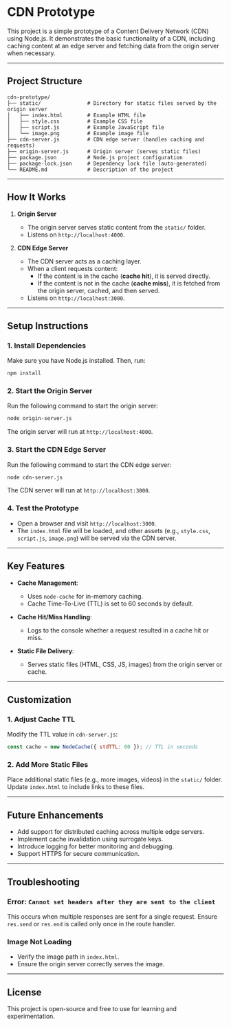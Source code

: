 # CDN Prototype

This project is a simple prototype of a Content Delivery Network (CDN) using Node.js. It demonstrates the basic functionality of a CDN, including caching content at an edge server and fetching data from the origin server when necessary.

---

## **Project Structure**

```
cdn-prototype/
├── static/               # Directory for static files served by the origin server
│   ├── index.html        # Example HTML file
│   ├── style.css         # Example CSS file
│   ├── script.js         # Example JavaScript file
│   └── image.png         # Example image file
├── cdn-server.js         # CDN edge server (handles caching and requests)
├── origin-server.js      # Origin server (serves static files)
├── package.json          # Node.js project configuration
├── package-lock.json     # Dependency lock file (auto-generated)
└── README.md             # Description of the project
```

---

## **How It Works**

1. **Origin Server**

   - The origin server serves static content from the `static/` folder.
   - Listens on `http://localhost:4000`.

2. **CDN Edge Server**
   - The CDN server acts as a caching layer.
   - When a client requests content:
     - If the content is in the cache (**cache hit**), it is served directly.
     - If the content is not in the cache (**cache miss**), it is fetched from the origin server, cached, and then served.
   - Listens on `http://localhost:3000`.

---

## **Setup Instructions**

### **1. Install Dependencies**

Make sure you have Node.js installed. Then, run:

```bash
npm install
```

### **2. Start the Origin Server**

Run the following command to start the origin server:

```bash
node origin-server.js
```

The origin server will run at `http://localhost:4000`.

### **3. Start the CDN Edge Server**

Run the following command to start the CDN edge server:

```bash
node cdn-server.js
```

The CDN server will run at `http://localhost:3000`.

### **4. Test the Prototype**

- Open a browser and visit `http://localhost:3000`.
- The `index.html` file will be loaded, and other assets (e.g., `style.css`, `script.js`, `image.png`) will be served via the CDN server.

---

## **Key Features**

- **Cache Management**:

  - Uses `node-cache` for in-memory caching.
  - Cache Time-To-Live (TTL) is set to 60 seconds by default.

- **Cache Hit/Miss Handling**:

  - Logs to the console whether a request resulted in a cache hit or miss.

- **Static File Delivery**:
  - Serves static files (HTML, CSS, JS, images) from the origin server or cache.

---

## **Customization**

### **1. Adjust Cache TTL**

Modify the TTL value in `cdn-server.js`:

```javascript
const cache = new NodeCache({ stdTTL: 60 }); // TTL in seconds
```

### **2. Add More Static Files**

Place additional static files (e.g., more images, videos) in the `static/` folder. Update `index.html` to include links to these files.

---

## **Future Enhancements**

- Add support for distributed caching across multiple edge servers.
- Implement cache invalidation using surrogate keys.
- Introduce logging for better monitoring and debugging.
- Support HTTPS for secure communication.

---

## **Troubleshooting**

### **Error: `Cannot set headers after they are sent to the client`**

This occurs when multiple responses are sent for a single request. Ensure `res.send` or `res.end` is called only once in the route handler.

### **Image Not Loading**

- Verify the image path in `index.html`.
- Ensure the origin server correctly serves the image.

---

## **License**

This project is open-source and free to use for learning and experimentation.
